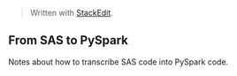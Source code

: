 > Written with [StackEdit](https://stackedit.io/).
## From SAS to PySpark
Notes about how to transcribe SAS code into PySpark code.


<!--stackedit_data:
eyJoaXN0b3J5IjpbOTM3MzA5OTczXX0=
-->
